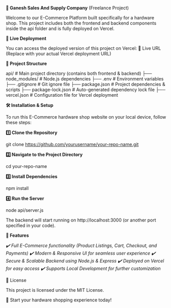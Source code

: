 **🛒 Ganesh Sales And Supply Company** (Freelance Project)

Welcome to our E-Commerce Platform built specifically for a hardware shop. This project includes both the frontend and backend components inside the api folder and is fully deployed on Vercel.

**🚀 Live Deployment**

You can access the deployed version of this project on Vercel:
🔗 Live URL (Replace with your actual Vercel deployment URL)

**📂 Project Structure**

api/                # Main project directory (contains both frontend & backend)
├── node_modules/   # Node.js dependencies
├── .env            # Environment variables
├── .gitignore      # Git ignore file
├── package.json    # Project dependencies & scripts
├── package-lock.json # Auto-generated dependency lock file
├── vercel.json     # Configuration file for Vercel deployment

**🛠 Installation & Setup**

To run this E-Commerce hardware shop website on your local device, follow these steps:

**1️⃣ Clone the Repository**

git clone https://github.com/yourusername/your-repo-name.git

**2️⃣ Navigate to the Project Directory**

cd your-repo-name

**3️⃣ Install Dependencies**

npm install

**4️⃣ Run the Server**

node api/server.js

The backend will start running on http://localhost:3000 (or another port specified in your code).

**🌟 Features**

*✔️ Full E-Commerce functionality (Product Listings, Cart, Checkout, and Payments)*
*✔️ Modern & Responsive UI for seamless user experience*
*✔️ Secure & Scalable Backend using Node.js & Express*
*✔️ Deployed on Vercel for easy access*
*✔️ Supports Local Development for further customization*

📜 License

This project is licensed under the MIT License.

🚀 Start your hardware shopping experience today!
